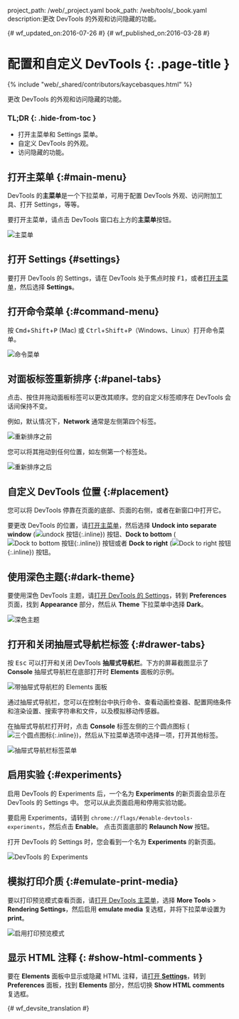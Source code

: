 project_path: /web/_project.yaml
book_path: /web/tools/_book.yaml
description:更改 DevTools 的外观和访问隐藏的功能。

{# wf_updated_on:2016-07-26 #}
{# wf_published_on:2016-03-28 #}

# 配置和自定义 DevTools {: .page-title }

{% include "web/_shared/contributors/kaycebasques.html" %}

更改 DevTools 的外观和访问隐藏的功能。



### TL;DR {: .hide-from-toc }
- 打开主菜单和 Settings 菜单。
- 自定义 DevTools 的外观。
- 访问隐藏的功能。


## 打开主菜单 {:#main-menu}

DevTools 的**主菜单**是一个下拉菜单，可用于配置 DevTools 外观、访问附加工具、打开 Settings，等等。


要打开主菜单，请点击 DevTools 窗口右上方的**主菜单**按钮。


![主菜单](images/main-menu.png)

## 打开 Settings {#settings}

要打开 DevTools 的 Settings，请在 DevTools 处于焦点时按 <kbd>F1</kbd>，或者[打开主菜单](#main-menu)，然后选择 **Settings**。


## 打开命令菜单 {:#command-menu}

按 <kbd>Cmd</kbd>+<kbd>Shift</kbd>+<kbd>P</kbd> (Mac) 或
<kbd>Ctrl</kbd>+<kbd>Shift</kbd>+<kbd>P</kbd>（Windows、Linux）打开命令菜单。


![命令菜单](images/command-menu.png)

## 对面板标签重新排序 {:#panel-tabs}

点击、按住并拖动面板标签可以更改其顺序。您的自定义标签顺序在 DevTools 会话间保持不变。


例如，默认情况下，**Network** 通常是左侧第四个标签。

![重新排序之前](images/before-reorder.png)

您可以将其拖动到任何位置，如左侧第一个标签处。

![重新排序之后](images/after-reorder.png)

## 自定义 DevTools 位置 {:#placement}

您可以将 DevTools 停靠在页面的底部、页面的右侧，或者在新窗口中打开它。
 

要更改 DevTools 的位置，请[打开主菜单](#main-menu)，然后选择 **Undock into separate window** (![undock 按钮](images/undock.png){:.inline}) 按钮、**Dock to bottom** (![Dock to bottom 按钮](images/dock-bottom.png){:.inline}) 按钮或者 **Dock to right** (![Dock to right 按钮](images/dock-right.png){:.inline}) 按钮。







 

## 使用深色主题{:#dark-theme}

要使用深色 DevTools 主题，请[打开 DevTools 的 Settings](#settings)，转到 **Preferences** 页面，找到 **Appearance** 部分，然后从 **Theme** 下拉菜单中选择 **Dark**。



![深色主题](images/dark-theme.png)

## 打开和关闭抽屉式导航栏标签 {:#drawer-tabs}

按 <kbd>Esc</kbd> 可以打开和关闭 DevTools **抽屉式导航栏**。下方的屏幕截图显示了 **Console** 抽屉式导航栏在底部打开时 **Elements** 面板的示例。



![带抽屉式导航栏的 Elements 面板](images/drawer.png)

通过抽屉式导航栏，您可以在控制台中执行命令、查看动画检查器、配置网络条件和渲染设置、搜索字符串和文件，以及模拟移动传感器。



在抽屉式导航栏打开时，点击 **Console** 标签左侧的三个圆点图标 (![三个圆点图标](images/three-dot.png){:.inline})，然后从下拉菜单选项中选择一项，打开其他标签。




![抽屉式导航栏标签菜单](images/drawer-tabs.png)

## 启用实验 {:#experiments}

启用 DevTools 的 Experiments 后，一个名为 **Experiments** 的新页面会显示在 DevTools 的 Settings 中。
您可以从此页面启用和停用实验功能。


要启用 Experiments，请转到 `chrome://flags/#enable-devtools-experiments`，然后点击 **Enable**。
点击页面底部的 **Relaunch Now** 按钮。
 

打开 DevTools 的 Settings 时，您会看到一个名为 **Experiments** 的新页面。


![DevTools 的 Experiments](images/experiments.png)

## 模拟打印介质 {:#emulate-print-media}

要以打印预览模式查看页面，请[打开 DevTools 主菜单](#main-menu)，选择 **More Tools** > **Rendering Settings**，然后启用 **emulate media** 复选框，并将下拉菜单设置为 **print**。



![启用打印预览模式](images/emulate-print-media.png)

## 显示 HTML 注释 {: #show-html-comments }

要在 **Elements** 面板中显示或隐藏 HTML 注释，请[打开 **Settings**](#settings)，转到 **Preferences** 面板，找到 **Elements** 部分，然后切换 **Show HTML comments** 复选框。




{# wf_devsite_translation #}
